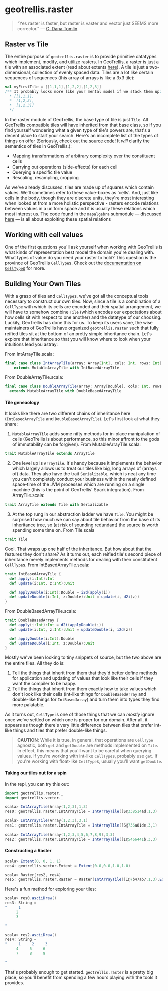 # geotrellis.raster

> “Yes raster is faster, but raster is vaster and vector just SEEMS more corrector.”
— [C. Dana Tomlin](http://uregina.ca/piwowarj/NotableQuotables.html)

## Raster vs Tile

The entire purpose of `geotrellis.raster` is to provide primitive datatypes which implement,
modify, and utilize rasters. In GeoTrellis, a raster is just a tile with an associated extent
(read about extents [here](../vector/vector-intro.md)). A tile is just a two-dimensional,
collection of evenly spaced data. Tiles are a lot like certain
sequences of sequences (this array of arrays is like a 3x3 tile):
```scala
val myFirstTile = [[1,1,1],[1,2,2],[1,2,3]]
/** It probably looks more like your mental model if we stack them up:
  * [[1,1,1],
  *  [1,2,2],
  *  [1,2,3]]
  */
```
In the raster module of GeoTrellis, the base type of tile is just `Tile`. All GeoTrellis
compatible tiles will have inherited from that base class, so if you find yourself wondering
what a given type of tile's powers are, that's a decent place to start your search. Here's an
incomplete list of the types of things on offer (Seriously, check out
[the source code](../../raster/src/main/scala/geotrellis/raster/Tile.scala)! It *will* clarify the
semantics of tiles in GeoTrellis.):
- Mapping transformations of arbitrary complexity over the constituent cells
- Carrying out operations (side-effects) for each cell
- Querying a specific tile value
- Rescaling, resampling, cropping

As we've already discussed, tiles are made up of squares which
contain values. We'll sometimes refer to these
value-boxes as 'cells'. And, just like cells in the body, though
they are discrete units, they're most interesting when looked at
from a more holistic perspective - rasters encode relations between
values in a uniform space and it is usually these relations which
most interest us. The code found in the `mapalgebra` submodule —
discussed [here](./map-algebra.md) — is all about exploiting these
spatial relations


## Working with cell values

One of the first questions you'll ask yourself when working with GeoTrellis is what kinds
of representation best model the domain you're dealing with. What types of value do you need
your raster to hold? This question is the province of GeoTrellis
`CellType`s.
Check out the [documentation on `CellType`s](./celltype.md) for more.

## Building Your Own Tiles

With a grasp of tiles and `CellType`s, we've got all the
conceptual tools necessary to construct our own tiles. Now, since
a tile is a combination of a `CellType` with which its cells are
encoded and their spatial arrangement, we will have to somehow combine
`Tile` (which encodes our expectations about how cells sit with
respect to one another) and the datatype of our choosing. Luckily,
GeoTrellis has done this for us. To keep its users sane,
the wise maintainers of GeoTrellis have organized `geotrellis.raster`
such that fully reified tiles sit at the bottom of an pretty simple
inheritance chain. Let's explore that inheritance so that you will
know where to look when your intuitions lead you astray:  

From IntArrayTile.scala:
```scala
final case class IntArrayTile(array: Array[Int], cols: Int, rows: Int)
    extends MutableArrayTile with IntBasedArrayTile
```
From DoubleArrayTile.scala:
```scala
final case class DoubleArrayTile(array: Array[Double], cols: Int, rows: Int)
  extends MutableArrayTile with DoubleBasedArrayTile
```  

#### Tile geneaology
It looks like there are two different chains of inheritance here (`IntBasedArrayTile` and
`DoubleBasedArrayTile`). Let's first look at what they share:
1. `MutableArrayTile` adds some nifty methods for in-place manipulation of cells (GeoTrellis is
about performance, so this minor affront to the gods of immutability can be forgiven).
From MutableArrayTile.scala:
```scala
trait MutableArrayTile extends ArrayTile
```  
2. One level up is `ArrayTile`. It's handy because it implements the behavior which largely allows
us to treat our tiles like big, long arrays of (arrays of) data. They also have the trait
`Serializable`, which is neat any time you can't completely conduct your business within the
neatly defined space-time of the JVM processes which are running on a single machine (this is the
point of GeoTrellis' Spark integration).
From ArrayTile.scala:
```scala
trait ArrayTile extends Tile with Serializable
```  
3. At the top rung in our abstraction ladder we have `Tile`. You might be surprised how much we
can say about tile behavior from the base of its inheritance tree, so (at risk of sounding
redundant) the source is worth spending some time on.
From Tile.scala
```scala
trait Tile
```  
Cool. That wraps up one half of the inheritance. But how about that the features they don't share?
As it turns out, each reified tile's second piece of inheritance merely implements methods for
dealing with their constitutent `CellType`s.
From IntBasedArrayTile.scala:
```scala
trait IntBasedArrayTile {
  def apply(i:Int):Int
  def update(i:Int, z:Int):Unit

  def applyDouble(i:Int):Double = i2d(apply(i))
  def updateDouble(i:Int, z:Double):Unit = update(i, d2i(z))
}
```
From DoubleBasedArrayTile.scala:
```scala
trait DoubleBasedArray {
  def apply(i:Int):Int = d2i(applyDouble(i))
  def update(i:Int, z:Int):Unit = updateDouble(i, i2d(z))

  def applyDouble(i:Int):Double
  def updateDouble(i:Int, z:Double):Unit
}
```
Mostly we've been looking to tiny snippets of source, but the two above are the entire files.
All they do is:
1. Tell the things that inherit from them that they'd better define methods for application
and updating of values that look like their cells if they want the compiler to be happy.
2. Tell the things that inherit from them exactly how to take values which don't look like
their cells (int-like things for `DoubleBasedArray` and double-like things for
`IntBasedArray`) and turn them into types they find more palatable.

As it turns out, `CellType` is one of those things that we can *mostly* ignore
once we've settled on which one is proper for our domain. After all, it appears
as though there's very little difference between tiles that prefer int-like
things and tiles that prefer double-like things.

>**CAUTION**: While it is true, in general, that operations are `CellType` agnostic,
both `get` and `getDouble` are methods implemented on `Tile`. In effect, this
means that you'll want to be careful when querying values. If you're working with
int-like `CellType`s, probably use `get`. If you're working with float-like
`CellType`s, usually you'll want `getDouble`.

#### Taking our tiles out for a spin
In the repl, you can try this out:
```scala
import geotrellis.raster._
import geotrellis.vector._

scala> IntArrayTile(Array(1,2,3),1,3)
res0: geotrellis.raster.IntArrayTile = IntArrayTile([S@338514ad,1,3)

scala> IntArrayTile(Array(1,2,3),3,1)
res1: geotrellis.raster.IntArrayTile = IntArrayTile([S@736a81de,3,1)

scala> IntArrayTile(Array(1,2,3,4,5,6,7,8,9),3,3)
res2: geotrellis.raster.IntArrayTile = IntArrayTile([I@5466441b,3,3)
```

#### Constructing a Raster
```scala
scala> Extent(0, 0, 1, 1)
res4: geotrellis.vector.Extent = Extent(0.0,0.0,1.0,1.0)

scala> Raster(res2, res4)
res5: geotrellis.raster.Raster = Raster(IntArrayTile([I@7b47ab7,1,3),Extent(0.0,0.0,1.0,1.0))
```
Here's a fun method for exploring your tiles:
```scala
scala> res0.asciiDraw()
res3: String =
"     1
     2
     3

"

scala> res2.asciiDraw()
res4: String =
"     1     2     3
     4     5     6
     7     8     9

"
```
That's probably enough to get started. `geotrellis.raster` is a pretty big place, so you'll
benefit from spending a few hours playing with the tools it provides.

